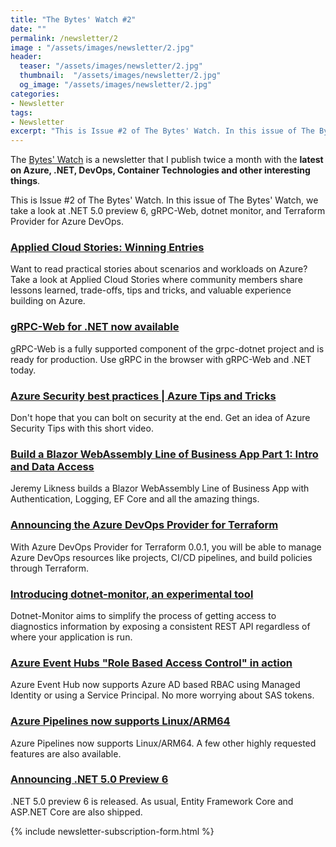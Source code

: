 ```yaml
---
title: "The Bytes' Watch #2"
date: ""
permalink: /newsletter/2
image : "/assets/images/newsletter/2.jpg"
header:
  teaser: "/assets/images/newsletter/2.jpg"
  thumbnail:  "/assets/images/newsletter/2.jpg"
  og_image: "/assets/images/newsletter/2.jpg"
categories:
- Newsletter
tags:
- Newsletter
excerpt: "This is Issue #2 of The Bytes' Watch. In this issue of The Bytes' Watch, we take a look at .NET 5.0 preview 6, gRPC-Web, dotnet monitor, and Terraform Provider for Azure DevOps."
---
```


The [Bytes' Watch](https://www.gurucharan.in/newsletter/) is a newsletter that I publish twice a month with the **latest on Azure, .NET, DevOps, Container Technologies and other interesting things**.

This is Issue #2 of The Bytes' Watch. In this issue of The Bytes' Watch, we take a look at .NET 5.0 preview 6, gRPC-Web, dotnet monitor, and Terraform Provider for Azure DevOps.





### [Applied Cloud Stories: Winning Entries](https://dev.to/azure/applied-cloud-stories-winning-entries-3n66)

Want to read practical stories about scenarios and workloads on Azure? Take a look at Applied Cloud Stories where community members share lessons learned, trade-offs, tips and tricks, and valuable experience building on Azure.

### [gRPC-Web for .NET now available](https://devblogs.microsoft.com/aspnet/grpc-web-for-net-now-available/)

gRPC-Web is a fully supported component of the grpc-dotnet project and is ready for production. Use gRPC in the browser with gRPC-Web and .NET today.

### [Azure Security best practices | Azure Tips and Tricks](https://www.youtube.com/watch?v=mntOLLNejUo)

Don't hope that you can bolt on security at the end. Get an idea of Azure Security Tips with this short video.

### [Build a Blazor WebAssembly Line of Business App Part 1: Intro and Data Access](https://blog.jeremylikness.com/blog/build-a-blazor-webassembly-line-of-business-app/)

Jeremy Likness builds a Blazor WebAssembly Line of Business App with Authentication, Logging, EF Core and all the amazing things.

### [Announcing the Azure DevOps Provider for Terraform](https://cloudblogs.microsoft.com/opensource/2020/06/18/announcing-hashicorp-terraform-azure-devops-provider-release/)

With Azure DevOps Provider for Terraform 0.0.1, you will be able to manage Azure DevOps resources like projects, CI/CD pipelines, and build policies through Terraform.

### [Introducing dotnet-monitor, an experimental tool](https://devblogs.microsoft.com/dotnet/introducing-dotnet-monitor/)

Dotnet-Monitor aims to simplify the process of getting access to diagnostics information by exposing a consistent REST API regardless of where your application is run.

### [Azure Event Hubs "Role Based Access Control" in action](https://dev.to/azure/azure-event-hubs-role-based-access-control-in-action-32f0)

Azure Event Hub now supports Azure AD based RBAC using Managed Identity or using a Service Principal. No more worrying about SAS tokens.

### [Azure Pipelines now supports Linux/ARM64](https://azure.microsoft.com/en-us/updates/azure-devops-pipelines-introduces-support-for-linuxarm64/)

Azure Pipelines now supports Linux/ARM64. A few other highly requested features are also available.

### [Announcing .NET 5.0 Preview 6](https://devblogs.microsoft.com/dotnet/announcing-net-5-0-preview-6/)

.NET 5.0 preview 6 is released. As usual, Entity Framework Core and ASP.NET Core are also shipped.

{% include newsletter-subscription-form.html %}
